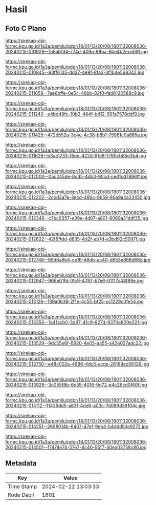 # Hasil

## Foto C Plano

https://sirekap-obj-formc.kpu.go.id/1a3a/pemilu/pdpr/18/01/13/20/08/1801132008036-20240215-031928--158ab134-774d-409a-88ba-6be4b2ece09f.jpg

https://sirekap-obj-formc.kpu.go.id/1a3a/pemilu/pdpr/18/01/13/20/08/1801132008036-20240215-010845--93ff61d5-dd37-4e9f-8fa2-3f1b4e568342.jpg

https://sirekap-obj-formc.kpu.go.id/1a3a/pemilu/pdpr/18/01/13/20/08/1801132008036-20240215-011058--7ae6bffe-0e54-48bb-82f0-fad8120588c9.jpg

https://sirekap-obj-formc.kpu.go.id/1a3a/pemilu/pdpr/18/01/13/20/08/1801132008036-20240215-011240--e4bd48fc-10b2-484f-b412-901a7578ddf9.jpg

https://sirekap-obj-formc.kpu.go.id/1a3a/pemilu/pdpr/18/01/13/20/08/1801132008036-20240215-011425--472d552a-3c4e-4c38-b8b1-75981c0a865a.jpg

https://sirekap-obj-formc.kpu.go.id/1a3a/pemilu/pdpr/18/01/13/20/08/1801132008036-20240215-011626--b3ae1733-f6ee-422d-91e8-1790cb85e3b4.jpg

https://sirekap-obj-formc.kpu.go.id/1a3a/pemilu/pdpr/18/01/13/20/08/1801132008036-20240215-012000--0ac245de-0cd5-4db3-90cd-ced1cd7896ff.jpg

https://sirekap-obj-formc.kpu.go.id/1a3a/pemilu/pdpr/18/01/13/20/08/1801132008036-20240215-012202--2cbd3a7e-3ecd-486c-9b59-86a9a4a23450.jpg

https://sirekap-obj-formc.kpu.go.id/1a3a/pemilu/pdpr/18/01/13/20/08/1801132008036-20240215-012346--c7bc9357-e39e-4d87-a801-6069a31ddf35.jpg

https://sirekap-obj-formc.kpu.go.id/1a3a/pemilu/pdpr/18/01/13/20/08/1801132008036-20240215-012622--42f6ffdd-d635-4d2f-ab7d-a3bd92c5097f.jpg

https://sirekap-obj-formc.kpu.go.id/1a3a/pemilu/pdpr/18/01/13/20/08/1801132008036-20240215-012748--99d6a9b4-ce16-48db-ac40-d653e866d66d.jpg

https://sirekap-obj-formc.kpu.go.id/1a3a/pemilu/pdpr/18/01/13/20/08/1801132008036-20240215-012947--966e01fd-0fc9-4787-b7e6-01117c48f89e.jpg

https://sirekap-obj-formc.kpu.go.id/1a3a/pemilu/pdpr/18/01/13/20/08/1801132008036-20240215-013126--139a0b38-2f1e-4c55-bf25-cc1229c0fe54.jpg

https://sirekap-obj-formc.kpu.go.id/1a3a/pemilu/pdpr/18/01/13/20/08/1801132008036-20240215-013350--1a41acb0-3d97-41c9-827d-9370e800e221.jpg

https://sirekap-obj-formc.kpu.go.id/1a3a/pemilu/pdpr/18/01/13/20/08/1801132008036-20240215-013529--9dc55e6f-6920-4e05-aa55-a42e027adc22.jpg

https://sirekap-obj-formc.kpu.go.id/1a3a/pemilu/pdpr/18/01/13/20/08/1801132008036-20240215-013750--e48c002a-4896-4dc5-acde-28169ed56126.jpg

https://sirekap-obj-formc.kpu.go.id/1a3a/pemilu/pdpr/18/01/13/20/08/1801132008036-20240215-013929--3c055f8b-6c55-4016-9d72-e4c26cd0f40f.jpg

https://sirekap-obj-formc.kpu.go.id/1a3a/pemilu/pdpr/18/01/13/20/08/1801132008036-20240215-014112--f1435dd5-a83f-4de6-a03c-7d089d39104c.jpg

https://sirekap-obj-formc.kpu.go.id/1a3a/pemilu/pdpr/18/01/13/20/08/1801132008036-20240215-014251--2698014b-6407-47ef-9eb4-b4ddd5da9272.jpg

https://sirekap-obj-formc.kpu.go.id/1a3a/pemilu/pdpr/18/01/13/20/08/1801132008036-20240215-014501--f7474e74-57e7-4c40-95f7-40ea03758c86.jpg


## Metadata

| Key        | Value               |
| ---------- | ------------------- |
| Time Stamp | 2024-02-22 13:03:33 |
| Kode Dapil | 1801                |



